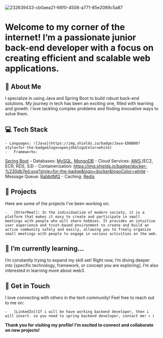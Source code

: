
![232639433-cb0aea21-66f0-4508-a771-85e2089c5a87](https://github.com/user-attachments/assets/d66528ce-c08c-4c69-8a02-6f894aee664c)


# Welcome to my corner of the internet! I’m a passionate junior back-end developer with a focus on creating efficient and scalable web applications.

## 🚀 About Me

I specialize in using Java and Spring Boot to build robust back-end solutions. My journey in tech has been an exciting one, filled with learning and growth. I love tackling complex problems and finding innovative ways to solve them.

## 💻 Tech Stack

	- Languages: ![Java](https://img.shields.io/badge/Java-ED8B00?style=for-the-badge&logo=openjdk&logoColor=white)
	-	Frameworks: 
 [Spring Boot](https://img.shields.io/badge/Spring-6DB33F?style=for-the-badge&logo=spring&logoColor=white)
	-	Databases: 
 [MySQL](https://img.shields.io/badge/MySQL-00000F?style=for-the-badge&logo=mysql&logoColor=white), [MongoDB](https://img.shields.io/badge/MongoDB-4EA94B?style=for-the-badge&logo=mongodb&logoColor=white)
	-	Cloud Services: 
 [AWS ](https://img.shields.io/badge/Amazon_AWS-FF9900?style=for-the-badge&logo=amazonaws&logoColor=whit) (EC2, ECR, RDS, S3)
	-	Containerization:
 https://img.shields.io/badge/docker-%230db7ed.svg?style=for-the-badge&logo=docker&logoColor=white
 	-	Message Queue: 
 [RabbitMQ](https://img.shields.io/badge/rabbitmq-%23FF6600.svg?&style=for-the-badge&logo=rabbitmq&logoColor=white)
	-	Caching: 
 [Redis](https://img.shields.io/badge/redis-%23DD0031.svg?&style=for-the-badge&logo=redis&logoColor=white)

## 🌟 Projects

Here are some of the projects I’ve been working on:

	-	[OtterMeet]: In the individualism of modern society, it is a platform that makes it easy to create and participate in small meetings with people who will share hobbies. It provides an intuitive user experience and trust-based environment to create and build an active community safely and easily, allowing you to freely organize small meetings with people to engage in various activities on the web.

## 🌱 I’m currently learning…

I’m constantly trying to expand my skill set! Right now, I’m diving deeper into [specific technology, framework, or concept you are exploring]. I’m also interested in learning more about web3.

## 💬 Get in Touch

I love connecting with others in the tech community! Feel free to reach out to me on:

	- 	[LinkedIn](If i will be have working backend developer, then i will insert. so you need to spring backend developer, contact me! 📞 )

**Thank you for visiting my profile! I’m excited to connect and collaborate on new projects!**
